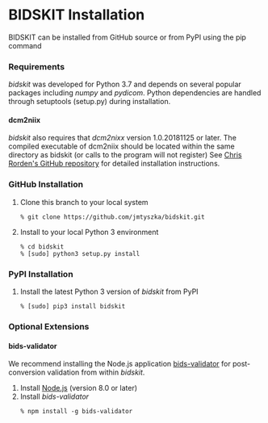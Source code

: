 # BIDSKIT Installation

BIDSKIT can be installed from GitHub source or from PyPI using the pip command

### Requirements
*bidskit* was developed for Python 3.7 and depends on several popular packages including *numpy* and *pydicom*.
Python dependencies are handled through setuptools (setup.py) during installation.

#### dcm2niix
*bidskit* also requires that *dcm2nixx* version 1.0.20181125 or later. The compiled executable of dcm2niix should be located within the same directory as bidskit (or calls to the program will not register) See [Chris Rorden's GitHub repository](https://github.com/rordenlab/dcm2niix) for detailed installation instructions.

### GitHub Installation

1. Clone this branch to your local system
   ```
   % git clone https://github.com/jmtyszka/bidskit.git
   ```
2. Install to your local Python 3 environment
   ```
   % cd bidskit
   % [sudo] python3 setup.py install
   ```
   
### PyPI Installation

1. Install the latest Python 3 version of *bidskit* from PyPI
    ```
    % [sudo] pip3 install bidskit
    ```
    

### Optional Extensions
#### bids-validator
We recommend installing the Node.js application [bids-validator](https://github.com/bids-standard/bids-validator)
for post-conversion validation from within *bidskit*.

1. Install [Node.js](https://nodejs.org/en/) (version 8.0 or later)
2. Install *bids-validator*
    ```
    % npm install -g bids-validator
    ```  
